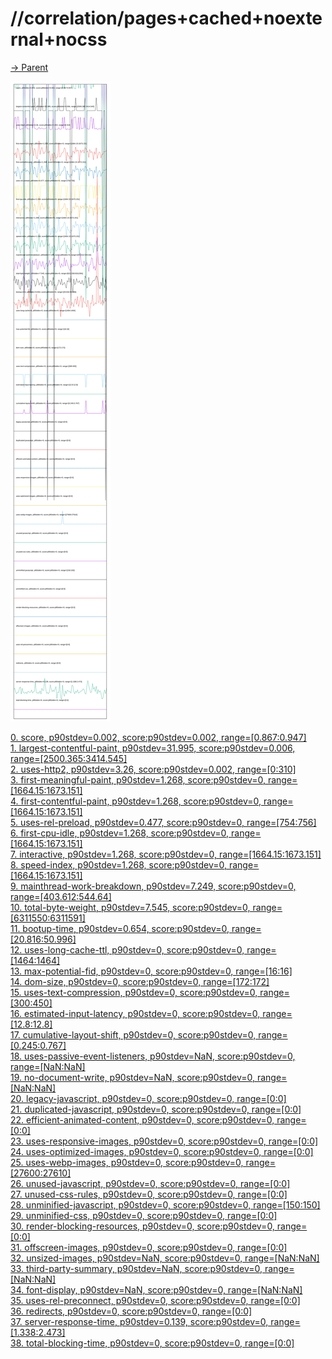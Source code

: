 
# //correlation/pages+cached+noexternal+nocss

[→ Parent](../..)

![PLOT: correlation](./correlation.svg)

[0. score, p90stdev=0.002, score:p90stdev=0.002, range=[0.867:0.947]](../../meta/score/samples/pages+cached+noexternal+nocss)  
[1. largest-contentful-paint, p90stdev=31.995, score:p90stdev=0.006, range=[2500.365:3414.545]](../../largest-contentful-paint/samples/pages+cached+noexternal+nocss/)  
[2. uses-http2, p90stdev=3.26, score:p90stdev=0.002, range=[0:310]](../../uses-http2/samples/pages+cached+noexternal+nocss/)  
[3. first-meaningful-paint, p90stdev=1.268, score:p90stdev=0, range=[1664.15:1673.151]](../../first-meaningful-paint/samples/pages+cached+noexternal+nocss/)  
[4. first-contentful-paint, p90stdev=1.268, score:p90stdev=0, range=[1664.15:1673.151]](../../first-contentful-paint/samples/pages+cached+noexternal+nocss/)  
[5. uses-rel-preload, p90stdev=0.477, score:p90stdev=0, range=[754:756]](../../uses-rel-preload/samples/pages+cached+noexternal+nocss/)  
[6. first-cpu-idle, p90stdev=1.268, score:p90stdev=0, range=[1664.15:1673.151]](../../first-cpu-idle/samples/pages+cached+noexternal+nocss/)  
[7. interactive, p90stdev=1.268, score:p90stdev=0, range=[1664.15:1673.151]](../../interactive/samples/pages+cached+noexternal+nocss/)  
[8. speed-index, p90stdev=1.268, score:p90stdev=0, range=[1664.15:1673.151]](../../speed-index/samples/pages+cached+noexternal+nocss/)  
[9. mainthread-work-breakdown, p90stdev=7.249, score:p90stdev=0, range=[403.612:544.64]](../../mainthread-work-breakdown/samples/pages+cached+noexternal+nocss/)  
[10. total-byte-weight, p90stdev=7.545, score:p90stdev=0, range=[6311550:6311591]](../../total-byte-weight/samples/pages+cached+noexternal+nocss/)  
[11. bootup-time, p90stdev=0.654, score:p90stdev=0, range=[20.816:50.996]](../../bootup-time/samples/pages+cached+noexternal+nocss/)  
[12. uses-long-cache-ttl, p90stdev=0, score:p90stdev=0, range=[1464:1464]](../../uses-long-cache-ttl/samples/pages+cached+noexternal+nocss/)  
[13. max-potential-fid, p90stdev=0, score:p90stdev=0, range=[16:16]](../../max-potential-fid/samples/pages+cached+noexternal+nocss/)  
[14. dom-size, p90stdev=0, score:p90stdev=0, range=[172:172]](../../dom-size/samples/pages+cached+noexternal+nocss/)  
[15. uses-text-compression, p90stdev=0, score:p90stdev=0, range=[300:450]](../../uses-text-compression/samples/pages+cached+noexternal+nocss/)  
[16. estimated-input-latency, p90stdev=0, score:p90stdev=0, range=[12.8:12.8]](../../estimated-input-latency/samples/pages+cached+noexternal+nocss/)  
[17. cumulative-layout-shift, p90stdev=0, score:p90stdev=0, range=[0.245:0.767]](../../cumulative-layout-shift/samples/pages+cached+noexternal+nocss/)  
[18. uses-passive-event-listeners, p90stdev=NaN, score:p90stdev=0, range=[NaN:NaN]](../../uses-passive-event-listeners/samples/pages+cached+noexternal+nocss/)  
[19. no-document-write, p90stdev=NaN, score:p90stdev=0, range=[NaN:NaN]](../../no-document-write/samples/pages+cached+noexternal+nocss/)  
[20. legacy-javascript, p90stdev=0, score:p90stdev=0, range=[0:0]](../../legacy-javascript/samples/pages+cached+noexternal+nocss/)  
[21. duplicated-javascript, p90stdev=0, score:p90stdev=0, range=[0:0]](../../duplicated-javascript/samples/pages+cached+noexternal+nocss/)  
[22. efficient-animated-content, p90stdev=0, score:p90stdev=0, range=[0:0]](../../efficient-animated-content/samples/pages+cached+noexternal+nocss/)  
[23. uses-responsive-images, p90stdev=0, score:p90stdev=0, range=[0:0]](../../uses-responsive-images/samples/pages+cached+noexternal+nocss/)  
[24. uses-optimized-images, p90stdev=0, score:p90stdev=0, range=[0:0]](../../uses-optimized-images/samples/pages+cached+noexternal+nocss/)  
[25. uses-webp-images, p90stdev=0, score:p90stdev=0, range=[27600:27610]](../../uses-webp-images/samples/pages+cached+noexternal+nocss/)  
[26. unused-javascript, p90stdev=0, score:p90stdev=0, range=[0:0]](../../unused-javascript/samples/pages+cached+noexternal+nocss/)  
[27. unused-css-rules, p90stdev=0, score:p90stdev=0, range=[0:0]](../../unused-css-rules/samples/pages+cached+noexternal+nocss/)  
[28. unminified-javascript, p90stdev=0, score:p90stdev=0, range=[150:150]](../../unminified-javascript/samples/pages+cached+noexternal+nocss/)  
[29. unminified-css, p90stdev=0, score:p90stdev=0, range=[0:0]](../../unminified-css/samples/pages+cached+noexternal+nocss/)  
[30. render-blocking-resources, p90stdev=0, score:p90stdev=0, range=[0:0]](../../render-blocking-resources/samples/pages+cached+noexternal+nocss/)  
[31. offscreen-images, p90stdev=0, score:p90stdev=0, range=[0:0]](../../offscreen-images/samples/pages+cached+noexternal+nocss/)  
[32. unsized-images, p90stdev=NaN, score:p90stdev=0, range=[NaN:NaN]](../../unsized-images/samples/pages+cached+noexternal+nocss/)  
[33. third-party-summary, p90stdev=NaN, score:p90stdev=0, range=[NaN:NaN]](../../third-party-summary/samples/pages+cached+noexternal+nocss/)  
[34. font-display, p90stdev=NaN, score:p90stdev=0, range=[NaN:NaN]](../../font-display/samples/pages+cached+noexternal+nocss/)  
[35. uses-rel-preconnect, p90stdev=0, score:p90stdev=0, range=[0:0]](../../uses-rel-preconnect/samples/pages+cached+noexternal+nocss/)  
[36. redirects, p90stdev=0, score:p90stdev=0, range=[0:0]](../../redirects/samples/pages+cached+noexternal+nocss/)  
[37. server-response-time, p90stdev=0.139, score:p90stdev=0, range=[1.338:2.473]](../../server-response-time/samples/pages+cached+noexternal+nocss/)  
[38. total-blocking-time, p90stdev=0, score:p90stdev=0, range=[0:0]](../../total-blocking-time/samples/pages+cached+noexternal+nocss/)  
